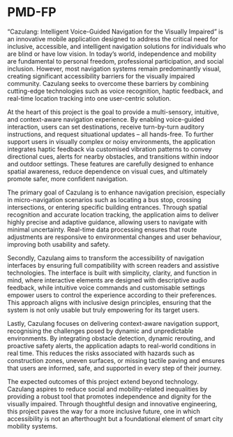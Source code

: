 # PMD-FP
“Cazulang: Intelligent Voice-Guided Navigation for the Visually Impaired” is an innovative mobile application designed to address the critical need for inclusive, accessible, and intelligent navigation solutions for individuals who are blind or have low vision. In today’s world, independence and mobility are fundamental to personal freedom, professional participation, and social inclusion. However, most navigation systems remain predominantly visual, creating significant accessibility barriers for the visually impaired community. Cazulang seeks to overcome these barriers by combining cutting-edge technologies such as voice recognition, haptic feedback, and real-time location tracking into one user-centric solution.

At the heart of this project is the goal to provide a multi-sensory, intuitive, and context-aware navigation experience. By enabling voice-guided interaction, users can set destinations, receive turn-by-turn auditory instructions, and request situational updates – all hands-free. To further support users in visually complex or noisy environments, the application integrates haptic feedback via customised vibration patterns to convey directional cues, alerts for nearby obstacles, and transitions within indoor and outdoor settings. These features are carefully designed to enhance spatial awareness, reduce dependence on visual cues, and ultimately promote safer, more confident navigation.

The primary goal of Cazulang is to enhance navigation precision, especially in micro-navigation scenarios such as locating a bus stop, crossing intersections, or entering specific building entrances. Through spatial recognition and accurate location tracking, the application aims to deliver highly precise and adaptive guidance, allowing users to navigate with minimal uncertainty. Real-time data processing ensures that route adjustments are responsive to environmental changes and user behaviour, improving both usability and safety.

Secondly, Cazulang aims to transform the accessibility of navigation interfaces by ensuring full compatibility with screen readers and assistive technologies. The interface is built with simplicity, clarity, and function in mind, where interactive elements are designed with descriptive audio feedback, while intuitive voice commands and customisable settings empower users to control the experience according to their preferences. This approach aligns with inclusive design principles, ensuring that the system is not only usable but truly empowering for its target users.

Lastly, Cazulang focuses on delivering context-aware navigation support, recognising the challenges posed by dynamic and unpredictable environments. By integrating obstacle detection, dynamic rerouting, and proactive safety alerts, the application adapts to real-world conditions in real time. This reduces the risks associated with hazards such as construction zones, uneven surfaces, or missing tactile paving and ensures that users are informed, safe, and supported in every step of their journey.

The expected outcomes of this project extend beyond technology. Cazulang aspires to reduce social and mobility-related inequalities by providing a robust tool that promotes independence and dignity for the visually impaired. Through thoughtful design and innovative engineering, this project paves the way for a more inclusive future, one in which accessibility is not an afterthought but a foundational element of smart city mobility systems.
